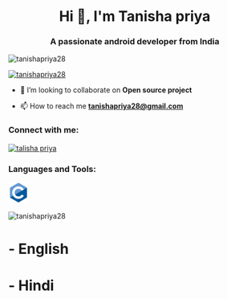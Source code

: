
<h1 align="center">Hi 👋, I'm Tanisha priya</h1>
<h3 align="center">A passionate android developer from India</h3>

<p align="left"> <img src="https://komarev.com/ghpvc/?username=tanishapriya28&label=Profile%20views&color=0e75b6&style=flat" alt="tanishapriya28" /> </p>

<p align="left"> <a href="https://github.com/ryo-ma/github-profile-trophy"><img src="https://github-profile-trophy.vercel.app/?username=tanishapriya28" alt="tanishapriya28" /></a> </p>








- 👯 I’m looking to collaborate on **Open source project**


- 📫 How to reach me **tanishapriya28@gmail.com**

<h3 align="left">Connect with me:</h3>
<p align="left">
<a href="https://linkedin.com/in/talisha priya" target="blank"><img align="center" src="https://raw.githubusercontent.com/rahuldkjain/github-profile-readme-generator/master/src/images/icons/Social/linked-in-alt.svg" alt="talisha priya" height="30" width="40" /></a>
</p>

<h3 align="left">Languages and Tools:</h3>
<p align="left"> <a href="https://www.cprogramming.com/" target="_blank"> <img src="https://raw.githubusercontent.com/devicons/devicon/master/icons/c/c-original.svg" alt="c" width="40" height="40"/> </a> </p>

<p><img align="center" src="https://github-readme-stats.vercel.app/api/top-langs?username=tanishapriya28&show_icons=true&locale=en&layout=compact" alt="tanishapriya28" /></p>

# - English

# - Hindi




